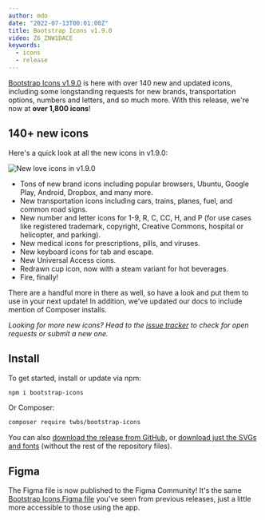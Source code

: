 ```yaml
---
author: mdo
date: "2022-07-13T00:01:00Z"
title: Bootstrap Icons v1.9.0
video: Z6_ZNW1DACE
keywords:
  - icons
  - release
---
```


[Bootstrap Icons v1.9.0](https://icons.getbootstrap.com) is here with over 140 new and updated icons, including some longstanding requests for new brands, transportation options, numbers and letters, and so much more. With this release, we're now at **over 1,800 icons**!

## 140+ new icons

Here's a quick look at all the new icons in v1.9.0:

![New love icons in v1.9.0](/assets/img/2022/07/bootstrap-icons-v190.png)

- Tons of new brand icons including popular browsers, Ubuntu, Google Play, Android, Dropbox, and many more.
- New transportation icons including cars, trains, planes, fuel, and common road signs.
- New number and letter icons for 1-9, R, C, CC, H, and P (for use cases like registered trademark, copyright, Creative Commons, hospital or helicopter, and parking).
- New medical icons for prescriptions, pills, and viruses.
- New keyboard icons for tab and escape.
- New Universal Access cions.
- Redrawn cup icon, now with a steam variant for hot beverages.
- Fire, finally!

There are a handful more in there as well, so have a look and put them to use in your next update! In addition, we've updated our docs to include mention of Composer installs.

*Looking for more new icons? Head to the [issue tracker](https://github.com/twbs/icons/issues) to check for open requests or submit a new one.*

## Install

To get started, install or update via npm:

```sh
npm i bootstrap-icons
```

Or Composer:

```sh
composer require twbs/bootstrap-icons
```

You can also [download the release from GitHub](https://github.com/twbs/icons/releases/tag/v1.9.0), or [download just the SVGs and fonts](https://github.com/twbs/icons/releases/download/v1.9.0/bootstrap-icons-1.9.0.zip) (without the rest of the repository files).

## Figma

The Figma file is now published to the Figma Community! It's the same [Bootstrap Icons Figma file](https://www.figma.com/community/file/1042482994486402696/Bootstrap-Icons) you've seen from previous releases, just a little more accessible to those using the app.
